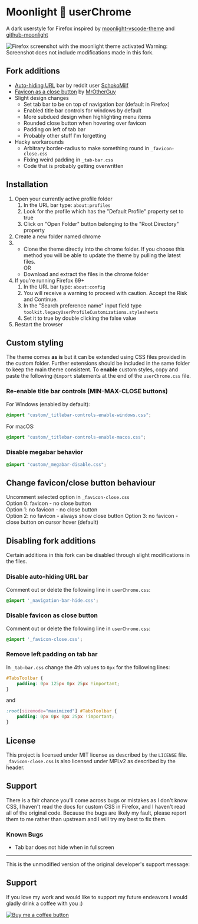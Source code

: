 # Moonlight 🌌 userChrome

A dark userstyle for Firefox inspired by [moonlight-vscode-theme](https://github.com/atomiks/moonlight-vscode-theme) and [github-moonlight](https://github.com/Brettm12345/github-moonlight)

![Firefox screenshot with the moonlight theme activated](https://github.com/eduardhojbota/moonlight-userChrome/raw/master/preview.jpg)
Warning: Screenshot does not include modifications made in this fork.

## Fork additions
- [Auto-hiding URL](https://old.reddit.com/r/FirefoxCSS/comments/gc7w2j/collapsing_url_bar_improved_pywal_theme) bar by reddit user [SchokoMilf](https://reddit.com/user/SchokoMilf)
- [Favicon as a close button](https://github.com/MrOtherGuy/firefox-csshacks/blob/master/chrome/combined_favicon_and_tab_close_button.css) by [MrOtherGuy](https://github.com/MrOtherGuy)
- Slight design changes
    - Set tab bar to be on top of navigation bar (default in Firefox)
    - Enabled title bar controls for windows by default
    - More subdued design when highlighting menu items
    - Rounded close button when hovering over favicon
    - Padding on left of tab bar
    - Probably other stuff I'm forgetting
- Hacky workarounds
    - Arbitrary border-radius to make something round in `_favicon-close.css`
    - Fixing weird padding in `_tab-bar.css`
    - Code that is probably getting overwritten

## Installation

1. Open your currently active profile folder
    1. In the URL bar type: `about:profiles`
    2. Look for the profile which has the "Default Profile" property set to true
    3. Click on "Open Folder" button belonging to the "Root Directory" property
2. Create a new folder named chrome
3.  - Clone the theme directly into the chrome folder. If you choose this method you will be able to update the theme by pulling the latest files.  
      OR
    - Download and extract the files in the chrome folder
4. If you're running Firefox 69+
    1. In the URL bar type: `about:config`
    2. You will receive a warning to proceed with caution. Accept the Risk and Continue.
    3. In the "Search preference name" input field type `toolkit.legacyUserProfileCustomizations.stylesheets`
    4. Set it to true by double clicking the false value
5. Restart the browser

## Custom styling

The theme comes **as is** but it can be extended using CSS files provided in the custom folder. Further extensions should be included in the same folder to keep the main theme consistent.
To **enable** custom styles, copy and paste the following `@import` statements at the end of the `userChrome.css` file.

### Re-enable title bar controls (MIN-MAX-CLOSE buttons)

For Windows (enabled by default):

```css
@import "custom/_titlebar-controls-enable-windows.css";
```

For macOS:

```css
@import "custom/_titlebar-controls-enable-macos.css";
```

### Disable megabar behavior

```css
@import "custom/_megabar-disable.css";
```

## Change favicon/close button behaviour
Uncomment selected option in `_favicon-close.css`  
Option 0: favicon - no close button  
Option 1: no favicon - no close button  
Option 2: no favicon - always show close button
Option 3: no favicon - close button on cursor hover (default)

## Disabling fork additions
Certain additions in this fork can be disabled through slight modifications in the files.

### Disable auto-hiding URL bar
Comment out or delete the following line in `userChrome.css`:
```css
@import '_navigation-bar-hide.css';
```
### Disable favicon as close button
Comment out or delete the following line in `userChrome.css`:
```css
@import '_favicon-close.css';
```

### Remove left padding on tab bar
In `_tab-bar.css` change the 4th values to `0px` for the following lines:

```css
#TabsToolbar {
    padding: 0px 125px 0px 25px !important;
}
```
and
```css
:root[sizemode="maximized"] #TabsToolbar {
    padding: 0px 0px 0px 25px !important;
}
```
## License
This project is licensed under MIT license as described by the `LICENSE` file.  
`_favicon-close.css` is also licensed under MPLv2 as described by the header.

## Support
There is a fair chance you'll come across bugs or mistakes as I don't know CSS, I haven't read the docs for custom CSS in Firefox, and I haven't read all of the original code. Because the bugs are
likely my fault, please report them to me rather than upstream and I will try my best to fix them.

### Known Bugs
- Tab bar does not hide when in fullscreen

---
This is the unmodified version of the original developer's support message:
## Support

If you love my work and would like to support my future endeavors I would gladly drink a coffee with you :)

[![Buy me a coffee button](https://github.com/eduardhojbota/moonlight-userChrome/raw/master/buymeacoffee.png)](https://www.buymeacoffee.com/eduardh)
